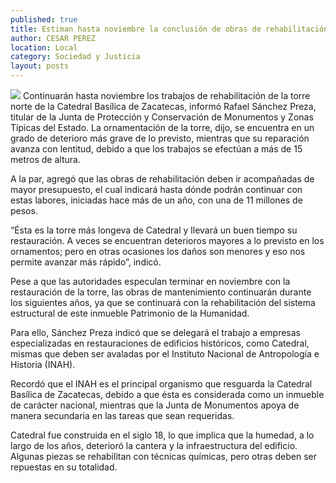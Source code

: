 ```yaml
---
published: true
title: Estiman hasta noviembre la conclusión de obras de rehabilitación en la Catedral
author: CESAR PEREZ
location: Local
category: Sociedad y Justicia
layout: posts
---
```


![](http://i.imgur.com/RCIX5fwm.jpg)
Continuarán hasta noviembre los trabajos de rehabilitación de la torre norte de la Catedral Basílica de Zacatecas, informó Rafael Sánchez Preza, titular de la Junta de Protección y Conservación de Monumentos y Zonas Típicas del Estado.
La ornamentación de la torre, dijo, se encuentra en un grado de deterioro más grave de lo previsto, mientras que su reparación avanza con lentitud, debido a que los trabajos se efectúan a más de 15 metros de altura.

A la par, agregó que las obras de rehabilitación deben ir acompañadas de mayor presupuesto, el cual indicará hasta dónde podrán continuar con estas labores, iniciadas hace más de un año, con una de 11 millones de pesos.

“Ésta es la torre más longeva de Catedral y llevará un buen tiempo su restauración. A veces se encuentran deterioros mayores a lo previsto en los ornamentos; pero en otras ocasiones los daños son menores y eso nos permite avanzar más rápido”, indicó.

Pese a que las autoridades especulan terminar en noviembre con la restauración de la torre, las obras de mantenimiento continuarán durante los siguientes años, ya que se continuará con la rehabilitación del sistema estructural de este inmueble Patrimonio de la Humanidad.

Para ello, Sánchez Preza indicó que se delegará el trabajo a empresas especializadas en restauraciones de edificios históricos, como Catedral, mismas que deben ser avaladas por el Instituto Nacional de Antropología e Historia (INAH).

Recordó que el INAH es el principal organismo que resguarda la Catedral Basílica de Zacatecas, debido a que ésta es considerada como un inmueble de carácter nacional, mientras que la Junta de Monumentos apoya de manera secundaria en las tareas que sean requeridas.

Catedral fue construida en el siglo 18, lo que implica que la humedad, a lo largo de los años, deterioró la cantera y la infraestructura del edificio. Algunas piezas se rehabilitan con técnicas químicas, pero otras deben ser repuestas en su totalidad.

